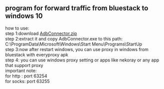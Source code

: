 <h2>program for forward traffic from bluestack to windows 10</h2>

how to use:<br>
step 1:download <a href="https://github.com/Alireza-Ghavabesh/adb/files/13185843/AdbConnector.zip">AdbConnector.zip</a><br>
step 2:extract it and copy AdbConnector.exe to this path:<br>
C:\ProgramData\Microsoft\Windows\Start Menu\Programs\StartUp<br>
step 3:now after restart windows, you can use proxy in windows from bluestack with everyproxy apk<br>
step 4: you can use windows proxy setting or apps like nekoray or any app that support proxy<br>
important note:<br>
for http : port 63254<br>
for socks: port 63255<br>
